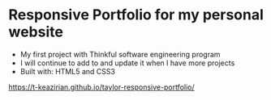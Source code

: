 # Responsive Portfolio for my personal website

- My first project with Thinkful software engineering program
- I will continue to add to and update it when I have more projects
- Built with: HTML5 and CSS3

https://t-keazirian.github.io/taylor-responsive-portfolio/
